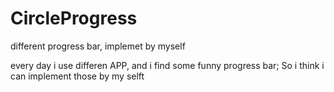 # CircleProgress
different progress bar, implemet by myself

every day i use differen APP, and i find some funny progress bar; So i think i can implement those by my selft
